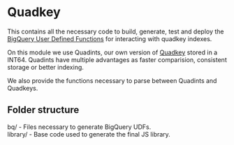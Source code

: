 # Quadkey

This contains all the necessary code to build, generate, test and deploy the [BigQuery User Defined Functions](https://cloud.google.com/bigquery/docs/reference/standard-sql/user-defined-functions) for interacting with quadkey indexes.

On this module we use Quadints, our own version of [Quadkey](https://wiki.openstreetmap.org/wiki/QuadTiles) stored in a INT64. Quadints have multiple advantages as faster comparision, consistent storage or better indexing.

We also provide the functions necessary to parse between Quadints and Quadkeys.

## Folder structure

bq/      - Files necessary to generate BigQuery UDFs.  
library/ - Base code used to generate the final JS library.